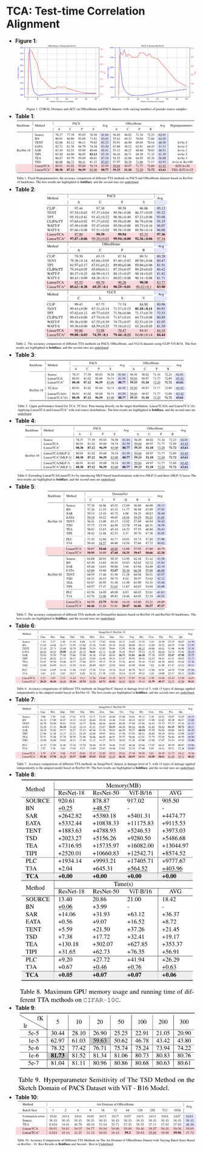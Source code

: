 # TCA: Test-time Correlation Alignment
- **Figure 1**:![Figure1](./Figures/Figure1.png)
- **Table 1**: ![Table1](./Tables/Table1.png)
- **Table 2**: ![Table2](./Tables/Table2.png)
- **Table 3**: ![Table3](./Tables/Table3.png)
- **Table 4**: ![Table4](./Tables/Table4.png)
- **Table 5**: ![Table5](./Tables/Table5.png)
- **Table 6**: ![Table6](./Tables/Table6.png)
- **Table 7**: ![Table7](./Tables/Table7.png)
- **Table 8**: ![Table8](./Tables/Table8.png)
- **Table 9**: ![Table9](./Tables/Table9.png)
- **Table 10**: ![Table10](./Tables/Table10.png)
